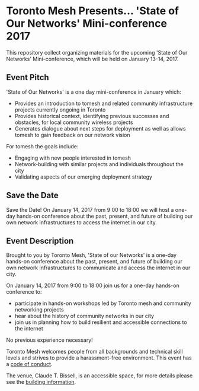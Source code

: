 # Toronto Mesh Presents... 'State of Our Networks' Mini-conference 2017

This repository collect organizing materials for the upcoming 'State of Our Networks' Mini-conference, which will be held on January 13-14, 2017.

## Event Pitch
'State of Our Networks' is a one day mini-conference in January which:

- Provides an introduction to tomesh and related community infrastructure projects currently ongoing in Toronto
- Provides historical context, identifying previous successes and obstacles, for local community wireless projects
- Generates dialogue about next steps for deployment as well as allows tomesh to gain feedback on our network vision

For tomesh the goals include:

- Engaging with new people interested in tomesh
- Network-building with similar projects and individuals throughout the city
- Validating aspects of our emerging deployment strategy

## Save the Date
Save the Date! On January 14, 2017 from 9:00 to 18:00 we will host a one-day hands-on conference about the past, present, and future of building our own network infrastructures to access the internet in our city.

## Event Description

Brought to you by Toronto Mesh, 'State of our Networks' is a one-day hands-on conference about the past, present, and future of building our own network infrastructures to communicate and access the internet in our city.

On January 14, 2017 from 9:00 to 18:00 join us for a one-day hands-on conference to:

- participate in hands-on workshops led by Toronto mesh and community networking projects
- hear about the history of community networks in our city
- join us in planning how to build resilient and accessible connections to the internet

No previous experience necessary!

Toronto Mesh welcomes people from all backgrounds and technical skill levels and strives to provide a harassment-free environment. This event has a [code of conduct](https://tomesh.net/code-of-conduct/).

The venue, Claude T. Bissell, is an accessible space, for more details please see the [building information](http://www.ace.utoronto.ca/website/accessibility/building_data/bl.pdf).
